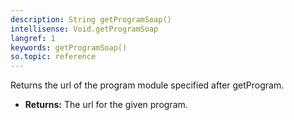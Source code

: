 ```yaml
---
description: String getProgramSoap()
intellisense: Void.getProgramSoap
langref: 1
keywords: getProgramSoap()
so.topic: reference
---
```



Returns the url of the program module specified after getProgram.



* **Returns:** The url for the given program.


